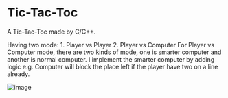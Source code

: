 # Tic-Tac-Toc

A Tic-Tac-Toc made by C/C++. 

Having two mode: 
       1. Player vs Player 
       2. Player vs Computer
         For Player vs Computer mode, there are two kinds of mode, one is smarter computer and another is normal computer. I implement the smarter computer by adding logic e.g. Computer will block the place left if the player have two on a line already. 
         
 ![image](https://github.com/Kei1z/Tic-Tac-Toc/assets/90843462/081a41fb-8a7f-4f27-84f0-99b139587f43)

